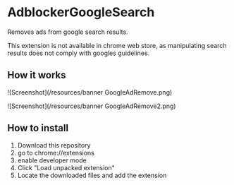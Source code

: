 # AdblockerGoogleSearch

Removes ads from google search results.

This extension is not available in chrome web store, as manipulating search results does not comply with googles guidelines.

## How it works
![Screenshot](/resources/banner GoogleAdRemove.png)

![Screenshot](/resources/banner GoogleAdRemove2.png)

## How to install
1. Download this repository
2. go to chrome://extensions
3. enable developer mode
4. Click "Load unpacked extension"
5. Locate the downloaded files and add the extension
